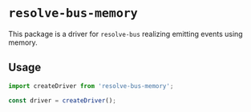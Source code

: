 # `resolve-bus-memory`

This package is a driver for `resolve-bus` realizing emitting events using memory.

## Usage

```js
import createDriver from 'resolve-bus-memory';

const driver = createDriver();
```
